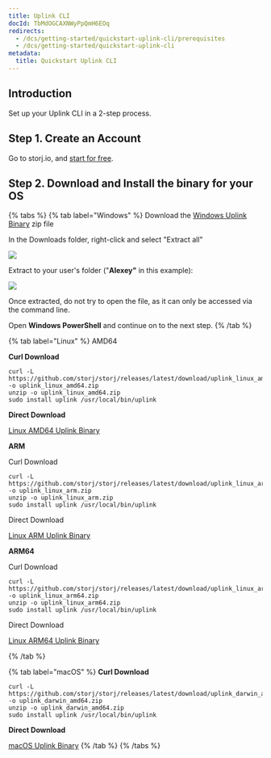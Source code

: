 ```yaml
---
title: Uplink CLI
docId: TbMdOGCAXNWyPpQmH6EOq
redirects:
  - /dcs/getting-started/quickstart-uplink-cli/prerequisites
  - /dcs/getting-started/quickstart-uplink-cli
metadata:
  title: Quickstart Uplink CLI
---
```


## Introduction

Set up your Uplink CLI in a 2-step process.

## Step 1. Create an Account

Go to storj.io, and [start for free](https://storj.io/signup).

## Step 2. Download and Install the binary for your OS

{% tabs %}
{% tab label="Windows" %}
Download the [Windows Uplink Binary](https://github.com/storj/storj/releases/latest/download/uplink_windows_amd64.zip) zip file

In the Downloads folder, right-click and select "Extract all"

![](https://link.storjshare.io/raw/jua7rls6hkx5556qfcmhrqed2tfa/docs/images/oKwJdejxfzapgH0sJBSaO_qsuplinkwindows01.png)

Extract to your user's folder ("**Alexey"** in this example):

![](https://link.storjshare.io/raw/jua7rls6hkx5556qfcmhrqed2tfa/docs/images/okywjcPwdjfWjcUMWGKla_qsuplinkwindows02.png)

Once extracted, do not try to open the file, as it can only be accessed via the command line.

Open **Windows PowerShell** and continue on to the next step.
{% /tab %}

{% tab label="Linux" %}
AMD64

**Curl Download**

```shell
curl -L https://github.com/storj/storj/releases/latest/download/uplink_linux_amd64.zip -o uplink_linux_amd64.zip
unzip -o uplink_linux_amd64.zip
sudo install uplink /usr/local/bin/uplink
```

**Direct Download**

[Linux AMD64 Uplink Binary](https://github.com/storj/storj/releases/latest/download/uplink_linux_amd64.zip)

**ARM**

Curl Download

```shell
curl -L https://github.com/storj/storj/releases/latest/download/uplink_linux_arm.zip -o uplink_linux_arm.zip
unzip -o uplink_linux_arm.zip
sudo install uplink /usr/local/bin/uplink
```

Direct Download

[Linux ARM Uplink Binary](https://github.com/storj/storj/releases/latest/download/uplink_linux_arm.zip)

**ARM64**

Curl Download

```shell
curl -L https://github.com/storj/storj/releases/latest/download/uplink_linux_arm64.zip -o uplink_linux_arm64.zip
unzip -o uplink_linux_arm64.zip
sudo install uplink /usr/local/bin/uplink
```

Direct Download

[Linux ARM64 Uplink Binary](https://github.com/storj/storj/releases/latest/download/uplink_linux_arm64.zip)

{% /tab %}

{% tab label="macOS" %}
**Curl Download**

```shell
curl -L https://github.com/storj/storj/releases/latest/download/uplink_darwin_amd64.zip -o uplink_darwin_amd64.zip
unzip -o uplink_darwin_amd64.zip
sudo install uplink /usr/local/bin/uplink
```

**Direct Download**

[macOS Uplink Binary](https://github.com/storj/storj/releases/latest/download/uplink_darwin_amd64.zip)
{% /tab %}
{% /tabs %}
